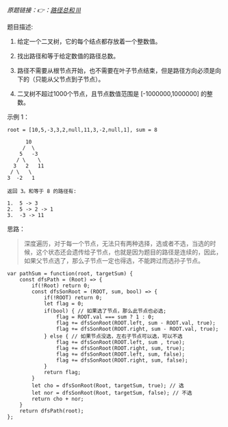 *原题链接：👉：[路径总和 III](https://leetcode-cn.com/problems/path-sum-iii/description/)*

题目描述:

1. 给定一个二叉树，它的每个结点都存放着一个整数值。

2. 找出路径和等于给定数值的路径总数。

3. 路径不需要从根节点开始，也不需要在叶子节点结束，但是路径方向必须是向下的（只能从父节点到子节点）。

4. 二叉树不超过1000个节点，且节点数值范围是 [-1000000,1000000] 的整数。

示例 1：
```
root = [10,5,-3,3,2,null,11,3,-2,null,1], sum = 8

      10
     /  \
    5   -3
   / \    \
  3   2   11
 / \   \
3  -2   1

返回 3。和等于 8 的路径有:

1.  5 -> 3
2.  5 -> 2 -> 1
3.  -3 -> 11
```

思路：

> 深度遍历，对于每一个节点，无法只有两种选择，选或者不选，当选的时候，这个状态还会遗传给子节点，也就是因为题目的路径是连续的，因此，如果父节点选了，那么子节点一定也得选，不能跨过而选孙子节点。

```
var pathSum = function(root, targetSum) {
    const dfsPath = (Root) => {
        if(!Root) return 0;
        const dfsSonRoot = (ROOT, sum, bool) => {
            if(!ROOT) return 0;
            let flag = 0; 
            if(bool) { // 如果选了节点，那么此节点也必选;
                flag = ROOT.val === sum ? 1 : 0;
                flag += dfsSonRoot(ROOT.left, sum - ROOT.val, true);
                flag += dfsSonRoot(ROOT.right, sum - ROOT.val, true);
            } else { // 如果节点没选，左右子节点可以选，可以不选
                flag += dfsSonRoot(ROOT.left, sum , true);
                flag += dfsSonRoot(ROOT.right, sum, true);
                flag += dfsSonRoot(ROOT.left, sum, false);
                flag += dfsSonRoot(ROOT.right, sum, false);
            }
            return flag;
        }
        let cho = dfsSonRoot(Root, targetSum, true); // 选
        let nor = dfsSonRoot(Root, targetSum, false); // 不选
        return cho + nor;
    }
    return dfsPath(root);
};
```